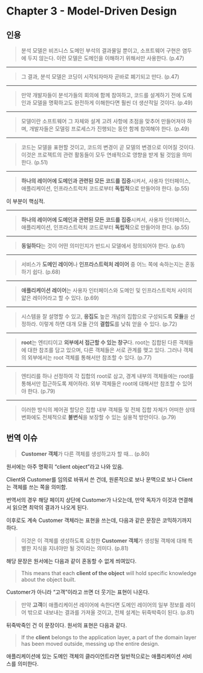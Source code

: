 # Chapter 3 - Model-Driven Design

## 인용

> 분석 모델은 비즈니스 도메인 부석의 결과물일 뿐이고, 소프트웨어 구현은
> 염두에 두지 않는다. 이런 모델은 도메인을 이해하기 위해서만 사용한다.
> (p.47)

---

> 그 결과, 분석 모델은 코딩이 시작되자마자 곧바로 폐기되고 만다.
> (p.47)

---

> 만약 개발자들이 분석가들의 회의에 함께 참여하고, 코드를 설계하기 전에
> 도메인과 모델을 명확하고도 완전하게 이해한다면 훨씬 더 생산적일 것이다.
> (p.49)

---

> 모델이란 소프트웨어 그 자체와 설계 고려 사항에 초점을 맞추어 만들어져야 하며,
> 개발자들은 모델링 프로세스가 진행되는 동안 함께 참여해야 한다.
> (p.49)

---

> 코드는 모델을 표현할 것이고, 코드의 변경이 곧 모델의 변경으로 이어질 것이다.
> 이것은 프로젝트의 관련 활동들이 모두 연쇄적으로 영향을 받게 될 것임을
> 의미한다.
> (p.51)

---

> **하나의 레이어에 도메인과 관련된 모든 코드를 집중**시켜서,
> 사용자 인터페이스, 애플리케이션, 인프라스트럭처 코드로부터 **독립적**으로
> 만들어야 한다.
> (p.55)

이 부분이 핵심적.

---

> **하나의 레이어에 도메인과 관련된 모든 코드를 집중**시켜서,
> 사용자 인터페이스, 애플리케이션, 인프라스트럭처 코드로부터 **독립적**으로
> 만들어야 한다.
> (p.55)

---

> **동일하다**는 것이 어떤 의미인지가 반드시 모델에서 정의되어야 한다.
> (p.61)

---

> 서비스가 **도메인 레이어**나 **인프라스트럭처 레이어** 중 어느 쪽에
> 속하는지는 혼동하기 쉽다.
> (p.68)

---

> **애플리케이션 레이어**는 사용자 인터페이스와 도메인 및 인프라스트럭처
> 사이의 얇은 레이어라고 할 수 있다.
> (p.69)

---

> 시스템을 잘 설명할 수 있고, **응집도** 높은 개념의 집합으로 구성되도록
> **모듈**을 선정하라.
> 이렇게 하면 대개 모듈 간의 **결합도**를 낮춰 얻을 수 있다.
> (p.72)

---

> **root**는 엔티티이고 **외부에서 접근할 수 있는 창구**다.
> root는 집합된 다른 객체들에 대한 참조를 담고 있으며, 다른 객체들은 서로
> 관계를 맺고 있다.
> 그러나 객체의 외부에서는 root 객체를 통해서만 참조할 수 있다.
> (p.77)

---

> 엔티리를 하나 선정하여 각 집합의 root로 삼고, 경계 내부의 객체들에는
> root를 통해서만 접근하도록 제어하라.
> 외부 객체들은 root에 대해서만 참조할 수 있어야 한다.
> (p.79)

---

> 이러한 방식의 제어권 할당은 집합 내부 객체들 및 전체 집합 자체가 어떠한
> 상태 변화에도 전체적으로 **불변식**을 보장할 수 있는 실용적 방안이다.
> (p.79)

## 번역 이슈

> **Customer 객체**가 다른 객체를 생성하고자 할 때…
> (p.80)

원서에는 아주 명확히 “client object”라고 나와 있음.

Client와 Customer를 임의로 바꿔서 쓴 건데,
원론적으로 보나 문맥으로 보나 Client는 객체를 쓰는 쪽을 의미함.

번역서의 경우 해당 페이지 상단에 Customer가 나오는데,
만약 독자가 이것과 연결해서 읽으면 최악의 결과가 나오게 된다.

이후로도 계속 Customer 객체라는 표현을 쓰는데,
다음과 같은 문장은 코믹하기까지 하다.

> 이것은 이 객체를 생성하도록 요청한 **Customer 객체**가 생성될 객체에 대해
> 특별한 지식을 지녀야만 될 것이라는 의미다.
> (p.81)

해당 문장은 원서에는 다음과 같이 혼동할 수 없게 씌여있다.

> This means that each **client of the object** will hold specific knowledge
> about the object built.

Customer가 아니라 “고객”이라고 쓰면 더 웃기는 표현이 나온다.

> 만약 **고객**이 애플리케이션 레이어에 속한다면 도메인 레이어의 일부 정보를
> 레이어 밖으로 내보내는 결과를 가져올 것이고, 전체 설계는 뒤죽박죽이 된다.
> (p.81)

뒤죽박죽인 건 이 문장이다. 원서의 표현은 다음과 같다.

> If the **client** belongs to the application layer, a part of the domain
> layer has been moved outside, messing up the entire design.

애플리케이션에 있는 도메인 객체의 클라이언트라면 일반적으로는 애플리케이션
서비스를 의미한다.

